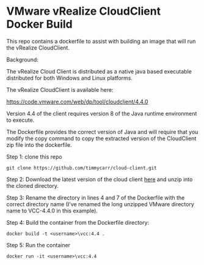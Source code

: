 # VMware vRealize CloudClient Docker Build
This repo contains a dockerfile to assist with building an image that will run the vRealize CloudClient.

Background:

The vRealize Cloud Client is distributed as a native java based executable distributed for both Windows and Linux platforms.

The vRealize CloudClient is available here:

https://code.vmware.com/web/dp/tool/cloudclient/4.4.0

Version 4.4 of the client requires version 8 of the Java runtime environment to execute.

The Dockerfile provides the correct version of Java and will require that you modify the copy command to copy the extracted version of the CloudClient zip file into the dockerfile.

Step 1: clone this repo

`git clone https://github.com/timmycarr/cloud-client.git`

Step 2: Download the latest version of the cloud client [here](https://code.vmware.com/web/dp/tool/cloudclient/4.4.0) and unzip into the cloned directory.

Step 3: Rename the directory in lines 4 and 7 of the Dockerfile with the correct directory name (I've renamed the long unzipped VMware directory name to VCC-4.4.0 in this example).

Step 4: Build the container from the Dockerfile directory:

`docker build -t <username>\vcc:4.4 . `

Step 5: Run the container

`docker run -it <username>\vcc:4.4`
